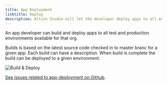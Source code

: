 ```yaml
---
title: App Deployment
linktitle: Deploy
description: Altinn Studio will let the developer deploy apps to all enviroments without any manuel steps.
---
```


An app developer can build and deploy apps to all test and production environments available for that org.

Builds is based on the latest source code checked in to master branc for a given app. Each build can have a description.
When build is complete the build can be deployed to a given environment.

![Build & Deploy](https://docs.altinn.studio/teknologi/altinnstudio/architecture/components/application/solution/altinn-studio/designer/deploy.png "Build & deploy")

[See issues related to app-deployment on Github](https://github.com/Altinn/altinn-studio/labels/area%2Fapp-deployment).
